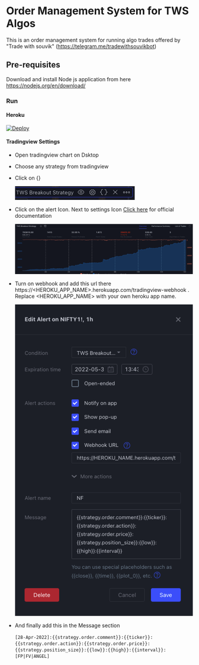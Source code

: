 # Order Management System for TWS Algos

This is an order management system for running algo trades offered by "Trade with souvik" (https://telegram.me/tradewithsouvikbot)

## Pre-requisites

Download and install Node js application from here https://nodejs.org/en/download/

### Run

#### Heroku


[![Deploy](https://www.herokucdn.com/deploy/button.svg)](https://heroku.com/deploy?template=https://github.com/TradeWithSouvik/order-management)



#### Tradingview Settings

- Open tradingview chart on Dsktop
- Choose any strategy from tradingview
- Click on {}    

    ![alt text](./1.png)

- Click on the alert Icon. Next to settings Icon [Click here](https://www.tradingview.com/support/solutions/43000481368-strategy-alerts/) for official documentation

    ![alt text](./2.png)

- Turn on webhook and add this url there https://<HEROKU_APP_NAME>.herokuapp.com/tradingview-webhook . Replace <HEROKU_APP_NAME> with your own heroku app name.

    ![alt text](./3.png)
    
- And finally add this in the Message section

    ```[28-Apr-2022]:{{strategy.order.comment}}:{{ticker}}:{{strategy.order.action}}:{{strategy.order.price}}:{{strategy.position_size}}:{{low}}:{{high}}:{{interval}}:[FP|FV|ANGEL]```

